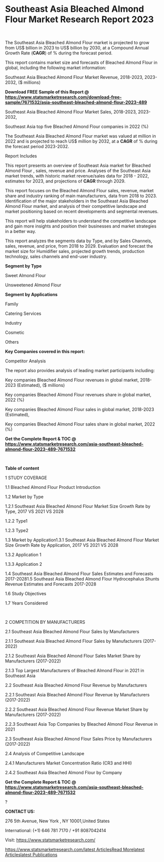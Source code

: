 <h1>Southeast Asia Bleached Almond Flour Market Research Report 2023</h1><br/><p>The Southeast Asia Bleached Almond Flour market is projected to grow from US$ billion in 2023 to US$ billion by 2030, at a Compound Annual Growth Rate (<strong>CAGR</strong>) of % during the forecast period.</p>
 
 
 
 <p>This report contains market size and forecasts of Bleached Almond Flour in global, including the following market information:</p>
 
 
 
 <p>Southeast Asia Bleached Almond Flour Market Revenue, 2018-2023, 2023-2032, ($ millions)</p>
 
 
 
 <p><strong>Download FREE Sample of this Report @ <a href="https://www.statsmarketresearch.com/download-free-sample/7671532/asia-southeast-bleached-almond-flour-2023-489">https://www.statsmarketresearch.com/download-free-sample/7671532/asia-southeast-bleached-almond-flour-2023-489</a></strong></p>
 
 
 
 <p>Southeast Asia Bleached Almond Flour Market Sales, 2018-2023, 2023-2032,</p>
 
 
 
 <p>Southeast Asia top five Bleached Almond Flour companies in 2022 (%)</p>
 
 
 
 <p>The Southeast Asia Bleached Almond Flour market was valued at million in 2022 and is projected to reach US$ million by 2032, at a <strong>CAGR</strong> of % during the forecast period 2023-2032.</p>
 
 
 
 <p>Report Includes</p>
 
 
 
 <p>This report presents an overview of Southeast Asia market for Bleached Almond Flour , sales, revenue and price. Analyses of the Southeast Asia market trends, with historic market revenue/sales data for 2018 - 2022, estimates for 2023, and projections of <strong>CAGR</strong> through 2029.</p>
 
 
 
 <p>This report focuses on the Bleached Almond Flour sales, revenue, market share and industry ranking of main manufacturers, data from 2018 to 2023. Identification of the major stakeholders in the Southeast Asia Bleached Almond Flour market, and analysis of their competitive landscape and market positioning based on recent developments and segmental revenues.</p>
 
 
 
 <p>This report will help stakeholders to understand the competitive landscape and gain more insights and position their businesses and market strategies in a better way.</p>
 
 
 
 <p>This report analyzes the segments data by Type, and by Sales Channels, sales, revenue, and price, from 2018 to 2029. Evaluation and forecast the market size for Humidifier sales, projected growth trends, production technology, sales channels and end-user industry.</p>
 
 
 
 <p><strong>Segment by Type</strong></p>
 
 
 
 <p>Sweet Almond Flour</p>
 
 
 
 <p>Unsweetened Almond Flour</p>
 
 
 
 <p><strong>Segment <strong><strong>by Applications</strong></strong></strong></p>
 
 
 
 <p>Family</p>
 
 
 
 <p>Catering Services</p>
 
 
 
 <p>Industry</p>
 
 
 
 <p>Cosmetic</p>
 
 
 
 <p>Others</p>
 
 
 
 <p><strong>Key Companies covered in this report:</strong></p>
 
 
 
 <p>Competitor Analysis</p>
 
 
 
 <p>The report also provides analysis of leading market participants including:</p>
 
 
 
 <p>Key companies Bleached Almond Flour revenues in global market, 2018-2023 (Estimated), ($ millions)</p>
 
 
 
 <p>Key companies Bleached Almond Flour revenues share in global market, 2022 (%)</p>
 
 
 
 <p>Key companies Bleached Almond Flour sales in global market, 2018-2023 (Estimated),</p>
 
 
 
 <p>Key companies Bleached Almond Flour sales share in global market, 2022 (%)</p>
 
 
 
 <div><b>Get the Complete Report & TOC @ <a href="https://www.statsmarketresearch.com/asia-southeast-bleached-almond-flour-2023-489-7671532">https://www.statsmarketresearch.com/asia-southeast-bleached-almond-flour-2023-489-7671532</a></b></div>
 
 
 
 <p><br />
 
 <b>Table of content</b></p>
 
 
 
 <p>1 STUDY COVERAGE<br />
 
 1.1 Bleached Almond Flour Product Introduction<br />
 
 1.2 Market by Type<br />
 
 1.2.1 Southeast Asia Bleached Almond Flour Market Size Growth Rate by Type, 2017 VS 2021 VS 2028<br />
 
 1.2.2 Type1<br />
 
 1.2.3 Type2<br />
 
 1.3 Market by Application1.3.1 Southeast Asia Bleached Almond Flour Market Size Growth Rate by Application, 2017 VS 2021 VS 2028<br />
 
 1.3.2 Application 1<br />
 
 1.3.3 Application 2<br />
 
 1.4 Southeast Asia Bleached Almond Flour Sales Estimates and Forecasts 2017-20281.5 Southeast Asia Bleached Almond Flour Hydrocephalus Shunts Revenue Estimates and Forecasts 2017-2028<br />
 
 1.6 Study Objectives<br />
 
 1.7 Years Considered<br />
 
 <br />
 
 2 COMPETITION BY MANUFACTURERS<br />
 
 2.1 Southeast Asia Bleached Almond Flour Sales by Manufacturers<br />
 
 2.1.1 Southeast Asia Bleached Almond Flour Sales by Manufacturers (2017-2022)<br />
 
 2.1.2 Southeast Asia Bleached Almond Flour Sales Market Share by Manufacturers (2017-2022)<br />
 
 2.1.3 Top Largest Manufacturers of Bleached Almond Flour in 2021 in Southeast Asia<br />
 
 2.2 Southeast Asia Bleached Almond Flour Revenue by Manufacturers<br />
 
 2.2.1 Southeast Asia Bleached Almond Flour Revenue by Manufacturers (2017-2022)<br />
 
 2.2.2 Southeast Asia Bleached Almond Flour Revenue Market Share by Manufacturers (2017-2022)<br />
 
 2.2.3 Southeast Asia Top Companies by Bleached Almond Flour Revenue in 2021<br />
 
 2.3 Southeast Asia Bleached Almond Flour Sales Price by Manufacturers (2017-2022)<br />
 
 2.4 Analysis of Competitive Landscape<br />
 
 2.4.1 Manufacturers Market Concentration Ratio (CR3 and HHI)<br />
 
 2.4.2 Southeast Asia Bleached Almond Flour by Company</p>
 
 
 
 <div><b>Get the Complete Report & TOC @ <a href="https://www.statsmarketresearch.com/asia-southeast-bleached-almond-flour-2023-489-7671532">https://www.statsmarketresearch.com/asia-southeast-bleached-almond-flour-2023-489-7671532</a></b></div>
 
 
 
 <p>? </p>
 
 
 
 <p><b>CONTACT US:</b><br />
 
 276 5th Avenue, New York , NY 10001,United States<br />
 
 International: (+1) 646 781 7170 / +91 8087042414<br />
 
 Visit: <a href="https://www.statsmarketresearch.com/">https://www.statsmarketresearch.com/</a><br />
 
 <a href="https://gyeongbokgung.com">https://www.statsmarketresearch.com/</a><a href="https://hallyeomaritime.com">latest Articles</a><a href="https://jingwansa.com">Read More</a><a href="https://nguoiviet.jp/">latest Articles</a><a href="https://www.intelmarketresearch.com/">latest Publications</a></p>